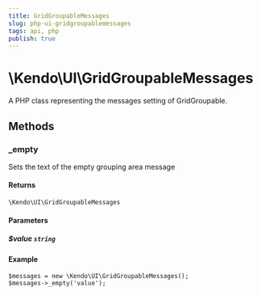 ```yaml
---
title: GridGroupableMessages
slug: php-ui-gridgroupablemessages
tags: api, php
publish: true
---
```


# \Kendo\UI\GridGroupableMessages

A PHP class representing the messages setting of GridGroupable.


## Methods

### _empty
Sets the text of the empty grouping area message

#### Returns
`\Kendo\UI\GridGroupableMessages`

#### Parameters

##### $value `string`



#### Example 
    $messages = new \Kendo\UI\GridGroupableMessages();
    $messages->_empty('value');

